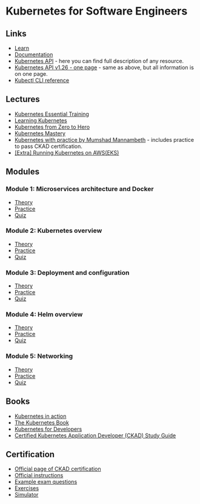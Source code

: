 # Kubernetes for Software Engineers

## Links

- [Learn](https://learn.epam.com/detailsPage?id=550944b4-72c9-4c2d-93ef-545b6e569f61&source=PROGRAM)
- [Documentation](https://kubernetes.io/docs/home)
- [Kubernetes API](https://kubernetes.io/docs/reference/kubernetes-api/) - here you can find full description of any resource.
- [Kubernetes API v1.26 - one page](https://kubernetes.io/docs/reference/generated/kubernetes-api/v1.26/) - same as above, but all information is on one page.
- [Kubectl CLI reference](https://kubernetes.io/docs/reference/generated/kubectl/kubectl-commands)

## Lectures

- [Kubernetes Essential Training](https://www.linkedin.com/learning/kubernetes-essential-training-application-development)
- [Learning Kubernetes](https://www.linkedin.com/learning/learning-kubernetes)
- [Kubernetes from Zero to Hero](https://www.youtube.com/watch?v=X48VuDVv0do)
- [Kubernetes Mastery](https://www.udemy.com/course/kubernetesmastery)
- [Kubernetes with practice by Mumshad Mannambeth](https://www.udemy.com/course/certified-kubernetes-application-developer/) - includes practice to pass CKAD certification.
- [[Extra] Running Kubernetes on AWS(EKS)](https://www.linkedin.com/learning/running-kubernetes-on-aws-eks)

## Modules

### Module 1: Microservices architecture and Docker

- [Theory](1-microservices-architecture-and-docker/materials/README.md)
- [Practice](1-microservices-architecture-and-docker/task/README.md)
- [Quiz](1-microservices-architecture-and-docker/quiz/README.md)

### Module 2: Kubernetes overview

- [Theory](2-k8s-overview/materials/README.md)
- [Practice](2-k8s-overview/task/README.md)
- [Quiz](2-k8s-overview/quiz/README.md)

### Module 3: Deployment and configuration

- [Theory](3-deployment-and-configuration/materials/README.md)
- [Practice](3-deployment-and-configuration/task/README.md)
- [Quiz](3-deployment-and-configuration/quiz/README.md)

### Module 4: Helm overview

- [Theory](4-helm-overview/materials/README.md)
- [Practice](4-helm-overview/task/README.md)
- [Quiz](4-helm-overview/quiz/README.md)

### Module 5: Networking

- [Theory](5-k8s-networking/materials/README.md)
- [Practice](5-k8s-networking/task/README.md)
- [Quiz](5-k8s-networking/quiz/README.md)

## Books

- [Kubernetes in action](https://www.manning.com/books/kubernetes-in-action)
- [The Kubernetes Book](https://www.amazon.com/Kubernetes-Book-Nigel-Poulton/dp/1521823634)
- [Kubernetes for Developers](https://www.amazon.com/Kubernetes-Developers-William-Denniss/dp/1617297178)
- [Certified Kubernetes Application Developer (CKAD) Study Guide](https://www.amazon.com/Certified-Kubernetes-Application-Developer-Depth/dp/1492083739)

## Certification

- [Official page of CKAD certification](https://trainingportal.linuxfoundation.org/courses/certified-kubernetes-application-developer-ckad)
- [Official instructions](https://docs.linuxfoundation.org/tc-docs/certification/tips-cka-and-ckad)
- [Example exam questions](https://codeburst.io/kubernetes-ckad-weekly-challenges-overview-and-tips-7282b36a2681)
- [Exercises](https://github.com/dgkanatsios/CKAD-exercises)
- [Simulator](https://killer.sh/)